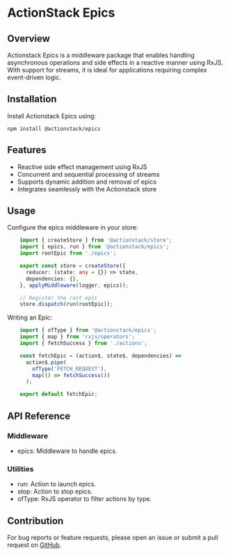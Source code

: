 # ActionStack Epics

## Overview

Actionstack Epics is a middleware package that enables handling asynchronous operations and side effects in a reactive manner using RxJS. With support for streams, it is ideal for applications requiring complex event-driven logic.

## Installation

Install Actionstack Epics using:

    npm install @actionstack/epics

## Features

- Reactive side effect management using RxJS
- Concurrent and sequential processing of streams
- Supports dynamic addition and removal of epics
- Integrates seamlessly with the Actionstack store

## Usage

Configure the epics middleware in your store:
```typescript
    import { createStore } from '@actionstack/store';
    import { epics, run } from '@actionstack/epics';
    import rootEpic from './epics';

    export const store = createStore({
      reducer: (state: any = {}) => state,
      dependencies: {},
    }, applyMiddleware(logger, epics));

    // Register the root epic
    store.dispatch(run(rootEpic));
```

Writing an Epic:

```typescript
    import { ofType } from '@actionstack/epics';
    import { map } from 'rxjs/operators';
    import { fetchSuccess } from './actions';

    const fetchEpic = (action$, state$, dependencies) =>
      action$.pipe(
        ofType('FETCH_REQUEST'),
        map(() => fetchSuccess())
      );

    export default fetchEpic;
```

## API Reference

### Middleware

- epics: Middleware to handle epics.

### Utilities

- run: Action to launch epics.
- stop: Action to stop epics.
- ofType: RxJS operator to filter actions by type.

## Contribution

For bug reports or feature requests, please open an issue or submit a pull request on [GitHub](https://github.com/actioncrew/actionstack).


